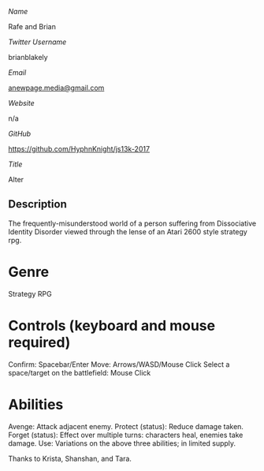 *Name*

Rafe and Brian

*Twitter Username*

brianblakely

*Email*

anewpage.media@gmail.com

*Website*

n/a

*GitHub*

https://github.com/HyphnKnight/js13k-2017

*Title*

Alter

## Description

The frequently-misunderstood world of a person suffering from Dissociative Identity Disorder viewed through the lense of an Atari 2600 style strategy rpg.

Genre
===
Strategy RPG

Controls (keyboard and mouse required)
===
Confirm: Spacebar/Enter
Move: Arrows/WASD/Mouse Click
Select a space/target on the battlefield: Mouse Click

Abilities
===
Avenge: Attack adjacent enemy.
Protect (status): Reduce damage taken.
Forget (status): Effect over multiple turns: characters heal, enemies take damage.
Use: Variations on the above three abilities; in limited supply.

Thanks to Krista, Shanshan, and Tara.
